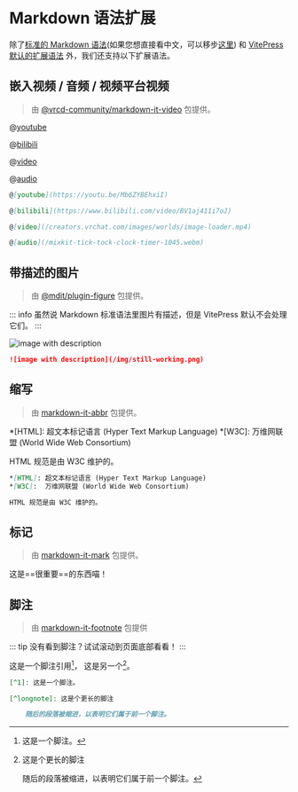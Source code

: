 # Markdown 语法扩展

<!-- zhlint disabled -->

除了[标准的 Markdown 语法](https://markdown.com.cn/)(如果您想直接看中文，可以移步[这里](https://markdown.com.cn/)) 和 [VitePress 默认的扩展语法](https://vitepress.dev/guide/markdown) 外，我们还支持以下扩展语法。

## 嵌入视频 / 音频 / 视频平台视频

> 由 [@vrcd-community/markdown-it-video](https://www.npmjs.com/package/@vrcd-community/markdown-it-video) 包提供。

@[youtube](https://youtu.be/Mb6ZYBEhxiI)

@[bilibili](https://www.bilibili.com/video/BV1aj411i7oJ)

@[video](/creators.vrchat.com/images/worlds/image-loader.mp4)

@[audio](/mixkit-tick-tock-clock-timer-1045.webm)

```markdown
@[youtube](https://youtu.be/Mb6ZYBEhxiI)

@[bilibili](https://www.bilibili.com/video/BV1aj411i7oJ)

@[video](/creators.vrchat.com/images/worlds/image-loader.mp4)

@[audio](/mixkit-tick-tock-clock-timer-1045.webm)
```

## 带描述的图片

> 由 [@mdit/plugin-figure](https://www.npmjs.com/package/@mdit/plugin-figure) 包提供。

::: info
虽然说 Markdown 标准语法里图片有描述，但是 VitePress 默认不会处理它们。
:::

![image with description](/img/still-working.png)

```markdown
![image with description](/img/still-working.png)
```

## 缩写

> 由 [markdown-it-abbr](https://www.npmjs.com/package/markdown-it-abbr) 包提供。

*[HTML]: 超文本标记语言 (Hyper Text Markup Language)
*[W3C]:  万维网联盟 (World Wide Web Consortium)

HTML 规范是由 W3C 维护的。

```markdown
*[HTML]: 超文本标记语言 (Hyper Text Markup Language)
*[W3C]:  万维网联盟 (World Wide Web Consortium)

HTML 规范是由 W3C 维护的。
```

## 标记

> 由 [markdown-it-mark](https://www.npmjs.com/package/markdown-it-mark) 包提供。

这是==很重要==的东西喵！

## 脚注

> 由 [markdown-it-footnote](https://www.npmjs.com/package/markdown-it-footnote) 包提供

::: tip
没有看到脚注？试试滚动到页面底部看看！
:::

这是一个脚注引用[^1]， 这是另一个[^longnote]。

```markdown
[^1]: 这是一个脚注。

[^longnote]: 这是个更长的脚注

    随后的段落被缩进，以表明它们属于前一个脚注。
```


[^1]: 这是一个脚注。

[^longnote]: 这是个更长的脚注

    随后的段落被缩进，以表明它们属于前一个脚注。
